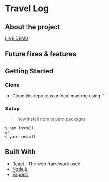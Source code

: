 # Travel Log

## About the project


[LIVE DEMO](https://build-umber.vercel.app/)

## Future fixes & features

## Getting Started

### Clone

- Clone this repo to your local machine using ``

### Setup

> now install npm or yarn packages

```shell
$ npm install
or
$ yarn install
```

## Built With

* [React](https://reactjs.org/) - The web framework used
* [Node.js](https://nodejs.org/en/) 
* [Express](https://expressjs.com/) 

